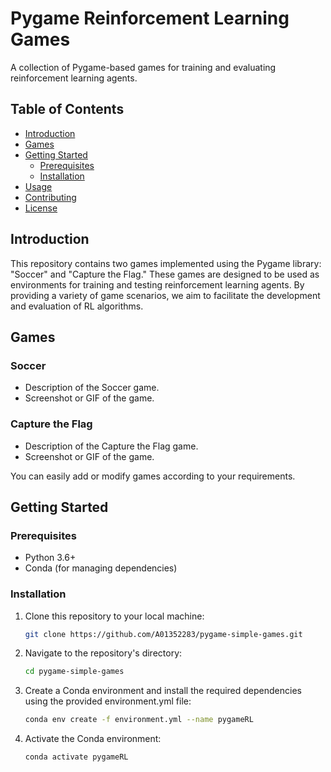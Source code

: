 # Pygame Reinforcement Learning Games

A collection of Pygame-based games for training and evaluating reinforcement learning agents.

## Table of Contents

- [Introduction](#introduction)
- [Games](#games)
- [Getting Started](#getting-started)
  - [Prerequisites](#prerequisites)
  - [Installation](#installation)
- [Usage](#usage)
- [Contributing](#contributing)
- [License](#license)

## Introduction

This repository contains two games implemented using the Pygame library: "Soccer" and "Capture the Flag." These games are designed to be used as environments for training and testing reinforcement learning agents. By providing a variety of game scenarios, we aim to facilitate the development and evaluation of RL algorithms.

## Games

### Soccer

- Description of the Soccer game.
- Screenshot or GIF of the game.

### Capture the Flag

- Description of the Capture the Flag game.
- Screenshot or GIF of the game.

You can easily add or modify games according to your requirements.

## Getting Started

### Prerequisites

- Python 3.6+
- Conda (for managing dependencies)

### Installation

1. Clone this repository to your local machine:

   ```bash
   git clone https://github.com/A01352283/pygame-simple-games.git
2. Navigate to the repository's directory:

    ```bash
    cd pygame-simple-games
3. Create a Conda environment and install the required dependencies using the provided environment.yml file:

    ```bash
    conda env create -f environment.yml --name pygameRL
4. Activate the Conda environment:
    ```bash
    conda activate pygameRL